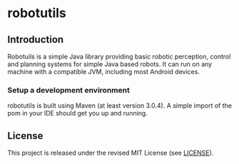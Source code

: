 # robotutils 
## Introduction

Robotuils is a simple Java library providing basic robotic perception, control
and planning systems for simple Java based robots.  It can run on any machine with
a compatible JVM, including most Android devices.

### Setup a development environment
robotutils is built using Maven (at least version 3.0.4).
A simple import of the pom in your IDE should get you up and running.

## License
This project is released under the revised MIT License (see [LICENSE](LICENSE)).